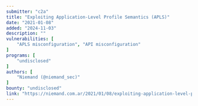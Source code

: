 ```yaml
---
submitter: "c2a"
title: "Exploiting Application-Level Profile Semantics (APLS)"
date: "2021-01-08"
added: "2024-11-03"
description: ""
vulnerabilities: [
    "APLS misconfiguration", "API misconfiguration"
]
programs: [
    "undisclosed"
]
authors: [
    "Niemand (@niemand_sec)"
]
bounty: "undisclosed"
link: "https://niemand.com.ar/2021/01/08/exploiting-application-level-profile-semantics-apls-from-spring-data-rest/"
---
```




